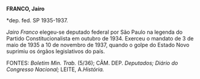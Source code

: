 **FRANCO, Jairo**

\*dep. fed. SP 1935-1937.

*Jairo Franco* elegeu-se deputado federal por São Paulo na legenda do
Partido Constitucionalista em outubro de 1934. Exerceu o mandato de 3 de
maio de 1935 a 10 de novembro de 1937, quando o golpe do Estado Novo
suprimiu os órgãos legislativos do país.

FONTES: *Boletim Min. Trab.* (5/36); CÂM. DEP. *Deputados; Diário do*
*Congresso Nacional;* LEITE, A.*História.*

 
